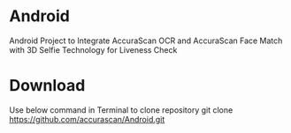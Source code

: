 # Android
Android Project to Integrate AccuraScan OCR and AccuraScan Face Match with 3D Selfie Technology for Liveness Check

# Download
Use below command in Terminal to clone repository
git clone https://github.com/accurascan/Android.git
